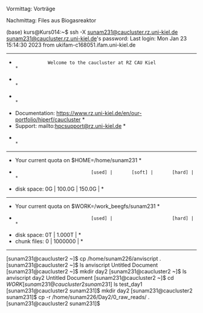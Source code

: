 Vormittag: Vorträge

Nachmittag:
Files aus Biogasreaktor


(base) kurs@Kurs014:~$ ssh -X sunam231@caucluster.rz.uni-kiel.de
sunam231@caucluster.rz.uni-kiel.de's password: 
Last login: Mon Jan 23 15:14:30 2023 from ukifam-c168051.ifam.uni-kiel.de
*****************************************************************************************
*                 Welcome to the caucluster at RZ CAU Kiel                              *
*                                                                                       *
*                                                                                       *
* Documentation:  https://www.rz.uni-kiel.de/en/our-portfolio/hiperf/caucluster         *
* Support:        mailto:hpcsupport@rz.uni-kiel.de                                      *
*                                                                                       *
*****************************************************************************************
* Your current quota on $HOME=/home/sunam231                                            *
*                                 [used] |       [soft] |       [hard] |                *
* disk space:                         0G |       100.0G |       150.0G |                *
*****************************************************************************************
* Your current quota on $WORK=/work_beegfs/sunam231                                     *
*                                 [used] |                      [hard] |                *
* disk space:                         0T |                      1.000T |                *
* chunk files:                         0 |                     1000000 |                *
*****************************************************************************************
[sunam231@caucluster2 ~]$ cp /home/sunam226/anviscript .
[sunam231@caucluster2 ~]$ ls
anviscript  Untitled Document
[sunam231@caucluster2 ~]$ mkdir day2
[sunam231@caucluster2 ~]$ ls
anviscript  day2  Untitled Document
[sunam231@caucluster2 ~]$ cd $WORK
[sunam231@caucluster2 sunam231]$ ls
test_day1
[sunam231@caucluster2 sunam231]$ mkdir day2
[sunam231@caucluster2 sunam231]$ cp -r /home/sunam226/Day2/0_raw_reads/ .
[sunam231@caucluster2 sunam231]$ 




